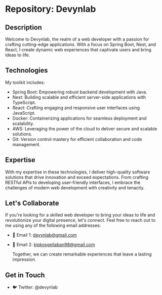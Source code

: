 # Repository: Devynlab

## Description

Welcome to Devynlab, the realm of a web developer with a passion for crafting cutting-edge applications. With a focus on Spring Boot, Nest, and React, I create dynamic web experiences that captivate users and bring ideas to life.

## Technologies

My toolkit includes:

- Spring Boot: Empowering robust backend development with Java.
- Nest: Building scalable and efficient server-side applications with TypeScript.
- React: Crafting engaging and responsive user interfaces using JavaScript.
- Docker: Containerizing applications for seamless deployment and scalability.
- AWS: Leveraging the power of the cloud to deliver secure and scalable solutions.
- Git: Version control mastery for efficient collaboration and code management.

## Expertise

With my expertise in these technologies, I deliver high-quality software solutions that drive innovation and exceed expectations. From crafting RESTful APIs to developing user-friendly interfaces, I embrace the challenges of modern web development with creativity and tenacity.

## Let's Collaborate

If you're looking for a skilled web developer to bring your ideas to life and revolutionize your digital presence, let's connect. Feel free to reach out to me using any of the following email addresses:

- 📧 Email 1: devynlab@gmail.com
- 📧 Email 2: kipkosgeilaban98@gmail.com

  Together, we can create remarkable experiences that leave a lasting impression.

## Get in Touch

- 🐦 Twitter: @devynlab
